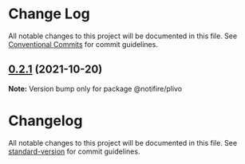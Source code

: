 # Change Log

All notable changes to this project will be documented in this file.
See [Conventional Commits](https://conventionalcommits.org) for commit guidelines.

## [0.2.1](https://github.com/notifirehq/plivo/compare/v0.1.4...v0.2.1) (2021-10-20)

**Note:** Version bump only for package @notifire/plivo





# Changelog

All notable changes to this project will be documented in this file. See [standard-version](https://github.com/conventional-changelog/standard-version) for commit guidelines.
